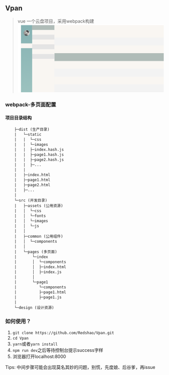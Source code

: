 ## Vpan
> vue 一个云盘项目，采用webpack构建
![Vpan](design/home.png)
### webpack-多页面配置
#### 项目目录结构
```
    ├─dist (生产目录)
    |	└─static
    |	|  └─css
    |	|  └─images
    |	|  ├─index.hash.js
    |	|  ├─page1.hash.js
    |	|  ├─page2.hash.js
    |	|  ├─...
    |   |
    |   ├─index.html
    |   ├─page1.html
    |   ├─page2.html
    |   ├─...
    |
    └─src (开发目录)
    |   ├─assets (公用资源)
    |   │  └─css
    |   │  └─fonts
    |   │  └─images
    |   │  └─js
    |   │
    |   ├─common (公用组件)
    |   │  └─components
    |   │
    |   └─pages (多页面)
    |       └─index
    |       │  └─components
    |       │  ├─index.html
    |       │  ├─index.js
    |       │
    |       └─page1
    |          └─components
    |          ├─page1.html
    |          ├─page1.js
    |
    └─design (设计资源)
```
### 如何使用？
1. `git clone https://github.com/Redshao/Vpan.git`
2. `cd Vpan`
3. `yarn`或者`yarn install`
4. `npm run dev`之后等待控制台提示success字样
5. 浏览器打开localhost:8000

Tips: 中间步骤可能会出现莫名其妙的问题，别慌，先度娘、后谷爹，再issue
